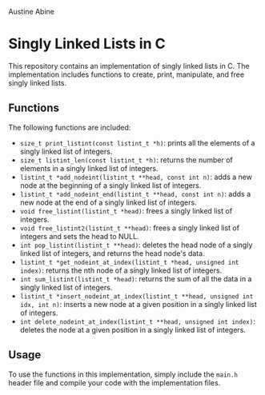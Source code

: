 Austine Abine 

# Singly Linked Lists in C

This repository contains an implementation of singly linked lists in C. The implementation includes functions to create, print, manipulate, and free singly linked lists.

## Functions

The following functions are included:

* `size_t print_listint(const listint_t *h)`: prints all the elements of a singly linked list of integers.
* `size_t listint_len(const listint_t *h)`: returns the number of elements in a singly linked list of integers.
* `listint_t *add_nodeint(listint_t **head, const int n)`: adds a new node at the beginning of a singly linked list of integers.
* `listint_t *add_nodeint_end(listint_t **head, const int n)`: adds a new node at the end of a singly linked list of integers.
* `void free_listint(listint_t *head)`: frees a singly linked list of integers.
* `void free_listint2(listint_t **head)`: frees a singly linked list of integers and sets the head to NULL.
* `int pop_listint(listint_t **head)`: deletes the head node of a singly linked list of integers, and returns the head node's data.
* `listint_t *get_nodeint_at_index(listint_t *head, unsigned int index)`: returns the nth node of a singly linked list of integers.
* `int sum_listint(listint_t *head)`: returns the sum of all the data in a singly linked list of integers.
* `listint_t *insert_nodeint_at_index(listint_t **head, unsigned int idx, int n)`: inserts a new node at a given position in a singly linked list of integers.
* `int delete_nodeint_at_index(listint_t **head, unsigned int index)`: deletes the node at a given position in a singly linked list of integers.

## Usage

To use the functions in this implementation, simply include the `main.h` header file and compile your code with the implementation files.
